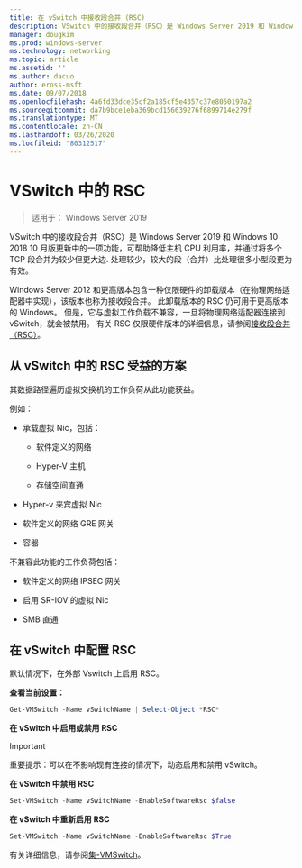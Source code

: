 ```yaml
---
title: 在 vSwitch 中接收段合并 (RSC)
description: VSwitch 中的接收段合并（RSC）是 Windows Server 2019 和 Windows 10 2018 10 月版更新中的一项功能，可帮助降低主机 CPU 利用率，并通过将多个 TCP 段合并为较少但更大边. 处理较少，较大的段（合并）比处理很多小型段更为有效。
manager: dougkim
ms.prod: windows-server
ms.technology: networking
ms.topic: article
ms.assetid: ''
ms.author: dacuo
author: eross-msft
ms.date: 09/07/2018
ms.openlocfilehash: 4a6fd33dce35cf2a185cf5e4357c37e8050197a2
ms.sourcegitcommit: da7b9bce1eba369bcd156639276f6899714e279f
ms.translationtype: MT
ms.contentlocale: zh-CN
ms.lasthandoff: 03/26/2020
ms.locfileid: "80312517"
---
```

# <a name="rsc-in-the-vswitch"></a>VSwitch 中的 RSC
>适用于： Windows Server 2019

VSwitch 中的接收段合并（RSC）是 Windows Server 2019 和 Windows 10 2018 10 月版更新中的一项功能，可帮助降低主机 CPU 利用率，并通过将多个 TCP 段合并为较少但更大边. 处理较少，较大的段（合并）比处理很多小型段更为有效。

Windows Server 2012 和更高版本包含一种仅限硬件的卸载版本（在物理网络适配器中实现），该版本也称为接收段合并。 此卸载版本的 RSC 仍可用于更高版本的 Windows。 但是，它与虚拟工作负载不兼容，一旦将物理网络适配器连接到 vSwitch，就会被禁用。 有关 RSC 仅限硬件版本的详细信息，请参阅[接收段合并（RSC）](https://docs.microsoft.com/previous-versions/windows/it-pro/windows-server-2012-R2-and-2012/hh997024(v=ws.11))。

## <a name="scenarios-that-benefit-from-rsc-in-the-vswitch"></a>从 vSwitch 中的 RSC 受益的方案

其数据路径遍历虚拟交换机的工作负荷从此功能获益。

例如：

-   承载虚拟 Nic，包括：

    -   软件定义的网络

    -   Hyper-V 主机

    -   存储空间直通

-   Hyper-v 来宾虚拟 Nic

-   软件定义的网络 GRE 网关

-   容器

不兼容此功能的工作负荷包括：

-   软件定义的网络 IPSEC 网关

-   启用 SR-IOV 的虚拟 Nic

-   SMB 直通

## <a name="configure-rsc-in-the-vswitch"></a>在 vSwitch 中配置 RSC


默认情况下，在外部 Vswitch 上启用 RSC。

**查看当前设置：**

```PowerShell
Get-VMSwitch -Name vSwitchName | Select-Object *RSC*
```

**在 vSwitch 中启用或禁用 RSC**


>[!IMPORTANT]
>重要提示：可以在不影响现有连接的情况下，动态启用和禁用 vSwitch。


**在 vSwitch 中禁用 RSC**

```PowerShell
Set-VMSwitch -Name vSwitchName -EnableSoftwareRsc $false
```

**在 vSwitch 中重新启用 RSC**

```PowerShell
Set-VMSwitch -Name vSwitchName -EnableSoftwareRsc $True
```
有关详细信息，请参阅[集-VMSwitch](https://docs.microsoft.com/powershell/module/hyper-v/set-vmswitch?view=win10-ps)。
